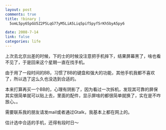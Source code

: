 ```yaml
--- 
layout: post
comments: true
title: !binary |
  5omL5py65pGU5Z2P5LqG77yM5LiA5Liq5pif5pyf5rKh5byA5py6

date: 2008-7-14
link: false
categories: life
---
```

上次去北京出差的时候，下的士的时候没注意把手机摔下，结果屏幕黑了，啥也看不见了，于是回来这个星期一直在找手机。

由于用了一段时间的BB，习惯了BB的键盘和强大的功能，其他手机我都不喜欢了，所以选了这么久也没选到合适的。

本来打算再买一个BB的，心理有阴影了，因为看过一次拆机，发现其可靠的屏保其实很简单就可以贴上去，里面的配件，显示屏啥的都很简单就换了，实在是不咋放心。。

需要联系我的朋友请发mail或者通过Gtalk，我基本上都在网上的。

估计选中合适的手机，还得有段时日～
